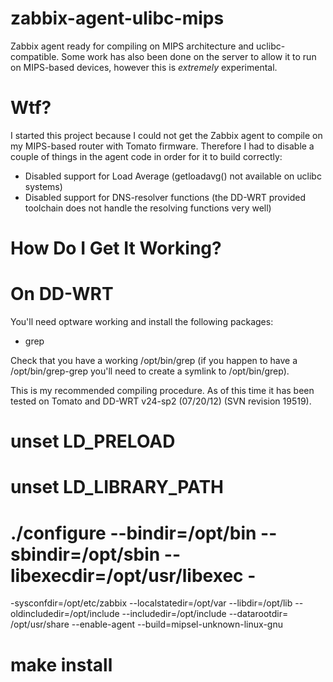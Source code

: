 zabbix-agent-ulibc-mips
=======================

Zabbix agent ready for compiling on MIPS architecture and uclibc-compatible.
Some work has also been done on the server to allow it to run on MIPS-based
devices, however this is *extremely* experimental.


Wtf?
====

I started this project because I could not get the Zabbix agent to compile
on my MIPS-based router with Tomato firmware. Therefore I had to disable a
couple of things in the agent code in order for it to build correctly:

- Disabled support for Load Average (getloadavg() not available on uclibc systems)
- Disabled support for DNS-resolver functions (the DD-WRT provided toolchain does not
  handle the resolving functions very well)


How Do I Get It Working?
========================

On DD-WRT
=========
You'll need optware working and install the following packages:
- grep

Check that you have a working /opt/bin/grep (if you happen to have a /opt/bin/grep-grep
you'll need to create a symlink to /opt/bin/grep).

This is my recommended compiling procedure. As of this time it has been tested
on Tomato and DD-WRT v24-sp2 (07/20/12) (SVN revision 19519).


# unset LD_PRELOAD
# unset LD_LIBRARY_PATH
# ./configure --bindir=/opt/bin --sbindir=/opt/sbin --libexecdir=/opt/usr/libexec -
-sysconfdir=/opt/etc/zabbix --localstatedir=/opt/var --libdir=/opt/lib --oldincludedir=/opt/include --includedir=/opt/include --datarootdir=
/opt/usr/share --enable-agent --build=mipsel-unknown-linux-gnu
# make install

